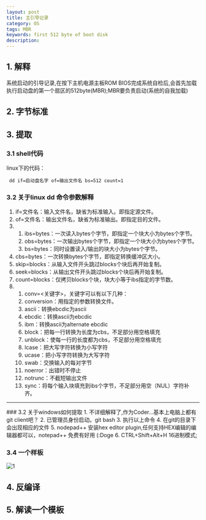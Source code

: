 ```yaml
---
layout: post
title: 主引导记录
category: OS
tags: MBR
keywords: first 512 byte of boot disk
description: 
---
```


## 1. 解释

系统启动的引导记录,在按下主机电源主板ROM BIOS完成系统自检后,会首先加载执行启动盘的第一个扇区的512byte(MBR);MBR要负责启动(系统的自我加载)

## 2. 字节标准

## 3. 提取

### 3.1 shell代码
linux下的代码：
``` shell
 dd if=启动盘名字 of=输出文件名 bs=512 count=1
```
### 3.2 关于linux dd 命令参数解释
<ol>
	<li>if=文件名：输入文件名，缺省为标准输入。即指定源文件。
	<li>of=文件名：输出文件名，缺省为标准输出。即指定目的文件。</li>
	<li>
		<ol>
			<li>ibs=bytes：一次读入bytes个字节，即指定一个块大小为bytes个字节。</li>
			<li>obs=bytes：一次输出bytes个字节，即指定一个块大小为bytes个字节。</li>
			<li>bs=bytes：同时设置读入/输出的块大小为bytes个字节。</li>
		</ol>
	</li>
	<li>cbs=bytes：一次转换bytes个字节，即指定转换缓冲区大小。</li>
	<li>skip=blocks：从输入文件开头跳过blocks个块后再开始复制。</li>
	<li>seek=blocks：从输出文件开头跳过blocks个块后再开始复制。</li>
	<li>count=blocks：仅拷贝blocks个块，块大小等于ibs指定的字节数。</li>
	<li>
		<ol>
			<li>conv=<关键字>，关键字可以有以下几种：</li>
			<li>conversion：用指定的参数转换文件。</li>
			<li>ascii：转换ebcdic为ascii</li>
			<li>ebcdic：转换ascii为ebcdic</li>
			<li>ibm：转换ascii为alternate ebcdic</li>
			<li>block：把每一行转换为长度为cbs，不足部分用空格填充</li>
			<li>unblock：使每一行的长度都为cbs，不足部分用空格填充</li>
			<li>lcase：把大写字符转换为小写字符</li>
			<li>ucase：把小写字符转换为大写字符</li>
			<li>swab：交换输入的每对字节</li>
			<li>noerror：出错时不停止</li>
			<li>notrunc：不截短输出文件</li>
			<li>sync：将每个输入块填充到ibs个字节，不足部分用空（NUL）字符补齐。</li>
		</ol>
	</li>
</ol>
<hr>
### 3.2 关于windows如何提取
1. 不详细解释了,作为Coder...基本上电脑上都有git client吧？
2. 已管理员身份启动。git bash
3. 执行以上命令
4. 在git的目录下会出现相应的文件
5. nodepad++ 安装hex editor plugin,任何支持HEX编辑的编辑器都可以，notepad++ 免费有好用 (:Doge 
6. CTRL+Shift+Alt+H 16进制模式;

### 3.4 一个样板
![1](/public/img/os/windows10MBR.png)

## 4. 反编译

## 5. 解读一个模板